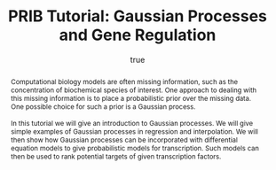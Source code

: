 ---
abstract: 'Computational biology models are often missing information, such as the
  concentration of biochemical species of interest. One approach to dealing with this
  missing information is to place a probabilistic prior over the missing data. One
  possible choice for such a prior is a Gaussian process.\

  \

  In this tutorial we will give an introduction to Gaussian processes. We will give
  simple examples of Gaussian processes in regression and interpolation. We will then
  show how Gaussian processes can be incorporated with differential equation models
  to give probabilistic models for transcription. Such models can then be used to
  rank potential targets of given transcription factors.'
author:
- family: Lawrence
  given: Neil D.
  gscholar: r3SJcvoAAAAJ
  institute: University of Sheffield
  twitter: lawrennd
  url: http://inverseprobability.com
categories:
- Lawrence-tutorialPRIB10
day: '22'
errata: []
extras: []
key: Lawrence-tutorialPRIB10
layout: talk
linkpdf: ftp://ftp.dcs.shef.ac.uk/home/neil/gp_prib10.pdf
month: 9
published: 2010-09-22
section: pre
title: '<span>PRIB</span> Tutorial: <span>G</span>aussian Processes and Gene Regulation'
venue: PRIB2010, Radboud University, Nijmegen, Netherlands
year: '2010'
---